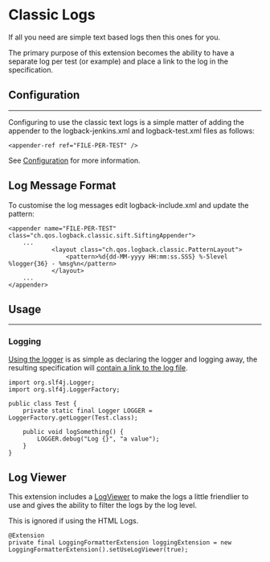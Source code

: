 # Classic Logs

If all you need are simple text based logs then this ones for you.

The primary purpose of this extension becomes the ability to have a separate log per test (or example) and place a link to the log in the specification.

## Configuration
---

Configuring to use the classic text logs is a simple matter of adding the appender to the logback-jenkins.xml and logback-test.xml files as follows:

    <appender-ref ref="FILE-PER-TEST" />

See [Configuration](Configuration.html) for more information.


## Log Message Format

To customise the log messages edit logback-include.xml and update the pattern:

    <appender name="FILE-PER-TEST" class="ch.qos.logback.classic.sift.SiftingAppender">
    	...		
    			<layout class="ch.qos.logback.classic.PatternLayout">
    				<pattern>%d{dd-MM-yyyy HH:mm:ss.SSS} %-5level %logger{36} - %msg%n</pattern> 
    			</layout>
    	...
    </appender>

## Usage
---

### Logging
[Using the logger](- "c:assertTrue=canUseClassicLogger()") is as simple as declaring the logger and logging away, the resulting specification will [contain a link to the log file](- "c:assertTrue=hasLinkToLogFile()").

    import org.slf4j.Logger;
    import org.slf4j.LoggerFactory;
    
    public class Test {
        private static final Logger LOGGER = LoggerFactory.getLogger(Test.class);
        
        public void logSomething() {
            LOGGER.debug("Log {}", "a value");
        }
    }


## Log Viewer

This extension includes a [LogViewer](- "c:assertTrue=useLogViewer()") to make the logs a little friendlier to use and gives the ability to filter the logs by the log level.  

This is ignored if using the HTML Logs.


    @Extension 
    private final LoggingFormatterExtension loggingExtension = new LoggingFormatterExtension().setUseLogViewer(true);
